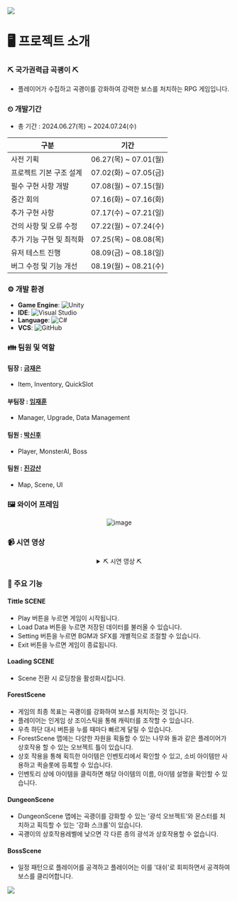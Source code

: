 ![](https://capsule-render.vercel.app/api?type=waving&height=250&color=f7ef68&text=국가%20권력급%20곡괭이%20⛏️)

# 🖥 프로젝트 소개

### ⛏ 국가권력급 곡괭이 ⛏
- 플레이어가 수집하고 곡괭이를 강화하여 강력한 보스를 처치하는 RPG 게임입니다.

### ⏲ 개발기간
- 총 기간 : 2024.06.27(목) ~ 2024.07.24(수)
  
| 구분 | 기간 |
| --- | --- |
| 사전 기획 | 06.27(목) ~ 07.01(월) |
| 프로젝트 기본 구조 설계 | 07.02(화) ~ 07.05(금) |
| 필수 구현 사항 개발 | 07.08(월) ~ 07.15(월) |
| 중간 회의 | 07.16(화) ~ 07.16(화) |
| 추가 구현 사항 | 07.17(수) ~ 07.21(일) |
| 건의 사항 및 오류 수정 | 07.22(월) ~ 07.24(수) |
| 추가 기능 구현 및 최적화 | 07.25(목) ~ 08.08(목) |
| 유저 테스트 진행 | 08.09(금) ~ 08.18(일) |
| 버그 수정 및 기능 개선 | 08.19(월) ~ 08.21(수) |

### ⚙ 개발 환경
- **Game Engine**:  ![Unity](https://img.shields.io/badge/Unity-2022.3.17f-000000?style=flat&logo=unity)
- **IDE**: ![Visual Studio](https://img.shields.io/badge/Visual%20Studio-5C2D91?style=flat&logo=visual-studio&logoColor=white)
- **Language**:  ![C#](https://img.shields.io/badge/C%23-239120?style=flat&logo=c-sharp&logoColor=white)
- **VCS**: ![GitHub](https://img.shields.io/badge/github-%23121011.svg?style=for-the-badge&logo=github&logoColor=white)

### 👪 팀원 및 역할
#### 팀장 : [금재은](https://github.com/JaeEun18)
- Item, Inventory, QuickSlot
  
#### 부팀장 : [임재훈](https://github.com/limjh0222)
- Manager, Upgrade, Data Management
  
#### 팀원 : [박신후](https://github.com/SinHoo99)
- Player, MonsterAI, Boss

#### 팀원 : [진강산](https://github.com/MothorMoth)
- Map, Scene, UI

### 🖼 와이어 프레임

<div align = "center"> 

![image](https://github.com/user-attachments/assets/0a89b629-10e2-40b7-b52a-8b5ca26b4439)

</div>

### 📹 시연 영상

<div align = "center"> 

<details> 
  
<summary> ⛏️ 시연 영상 ⛏️ </summary>

[시연 영상 유튜브 링크](https://youtu.be/upZ6dAJnnAE)

</details>

</div>

### 📖 주요 기능
#### Tittle SCENE
- Play 버튼을 누르면 게임이 시작됩니다.
- Load Data 버튼을 누르면 저장된 데이터를 불러올 수 있습니다.
- Setting 버튼을 누르면 BGM과 SFX를 개별적으로 조절할 수 있습니다.
- Exit 버튼을 누르면 게임이 종료됩니다.

#### Loading SCENE
- Scene 전환 시 로딩창을 활성화시킵니다.

#### ForestScene
- 게임의 최종 목표는 곡괭이를 강화하여 보스를 처치하는 것 입니다.
- 플레이어는 인게임 상 조이스틱을 통해 캐릭터를 조작할 수 있습니다.
- 우측 하단 대시 버튼을 누를 때마다 빠르게 달릴 수 있습니다.
- ForestScene 맵에는 다양한 자원을 획들할 수 있는 나무와 돌과 같은 플레이어가 상호작용 할 수 있는 오브젝트 틀이 있습니다.
- 상호 작용을 통해 획득한 아이템은 인벤토리에서 확인할 수 있고, 소비 아이템만 사용하고 퀵슬롯에 등록할 수 있습니다.
- 인벤토리 상에 아이템을 클릭하면 해당 아이템의 이름, 아이템 설명을 확인할 수 있습니다.

#### DungeonScene
- DungeonScene 맵에는 곡괭이를 강화할 수 있는 '광석 오브젝트'와 몬스터를 처치하고 획득할 수 있는 '강화 스크롤'이 있습니다.
- 곡괭이의 상호작용레벨에 낮으면 각 다른 층의 광석과 상호작용할 수 없습니다.

#### BossScene
- 일정 패턴으로 플레이어를 공격하고 플레이어는 이를 '대쉬'로 회피하면서 공격하여 보스를 클리어합니다.


![](https://capsule-render.vercel.app/api?type=rect&height=100&color=f7ef68&fontAlignY=50&descAlignY=60)
